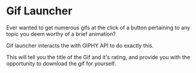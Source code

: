 # Gif Launcher

Ever wanted to get numerous gifs at the click of a button pertaining to any topic you deem worthy of a brief animation? 

Gif launcher interacts the with GIPHY API to do exactly this.

This will tell you the title of the Gif and it's rating, and provide you with the opportunity to download the gif for yourself. 
